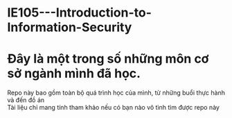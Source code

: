 # IE105---Introduction-to-Information-Security
# Đây là một trong số những môn cơ sở ngành mình đã học.
Repo này bao gồm toàn bộ quá trình học của mình, từ những buổi thực hành và đến đồ án <br>
Tài liệu chỉ mang tính tham khảo nếu có bạn nào vô tình tìm được repo này
